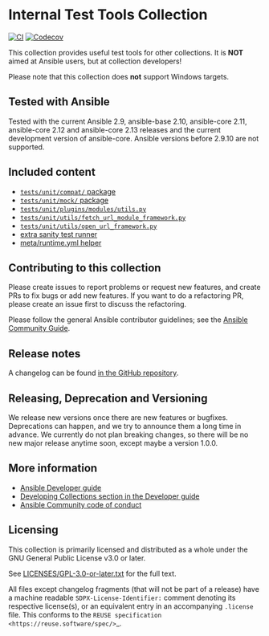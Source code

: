 <!--
Copyright (c) Ansible Project
GNU General Public License v3.0+ (see LICENSES/GPL-3.0-or-later.txt or https://www.gnu.org/licenses/gpl-3.0.txt)
SPDX-License-Identifier: GPL-3.0-or-later
-->

# Internal Test Tools Collection
[![CI](https://github.com/ansible-collections/community.internal_test_tools/workflows/CI/badge.svg?event=push)](https://github.com/ansible-collections/community.internal_test_tools/actions)
[![Codecov](https://img.shields.io/codecov/c/github/ansible-collections/community.internal_test_tools)](https://codecov.io/gh/ansible-collections/community.internal_test_tools)

This collection provides useful test tools for other collections. It is **NOT** aimed at Ansible users, but at collection developers!

Please note that this collection does **not** support Windows targets.

## Tested with Ansible

Tested with the current Ansible 2.9, ansible-base 2.10, ansible-core 2.11, ansible-core 2.12 and ansible-core 2.13 releases and the current development version of ansible-core. Ansible versions before 2.9.10 are not supported.

## Included content

- [`tests/unit/compat/` package](https://github.com/ansible-collections/community.internal_test_tools/tree/main/tests/unit/compat/)
- [`tests/unit/mock/` package](https://github.com/ansible-collections/community.internal_test_tools/tree/main/tests/unit/mock/)
- [`tests/unit/plugins/modules/utils.py`](https://github.com/ansible-collections/community.internal_test_tools/tree/main/tests/unit/plugins/modules/utils.py/)
- [`tests/unit/utils/fetch_url_module_framework.py`](https://github.com/ansible-collections/community.internal_test_tools/tree/main/tests/unit/utils/fetch_url_module_framework.py)
- [`tests/unit/utils/open_url_framework.py`](https://github.com/ansible-collections/community.internal_test_tools/tree/main/tests/unit/utils/open_url_framework.py)
- [extra sanity test runner](https://github.com/ansible-collections/community.internal_test_tools/tree/main/tools/README.md)
- [meta/runtime.yml helper](https://github.com/ansible-collections/community.internal_test_tools/tree/main/tools/README.md)

## Contributing to this collection

Please create issues to report problems or request new features, and create PRs to fix bugs or add new features. If you want to do a refactoring PR, please create an issue first to discuss the refactoring.

Please follow the general Ansible contributor guidelines; see the [Ansible Community Guide](https://docs.ansible.com/ansible/latest/community/index.html).

## Release notes

A changelog can be found [in the GitHub repository](https://github.com/ansible-collections/community.internal_test_tools/tree/main/CHANGELOG.rst).

## Releasing, Deprecation and Versioning

We release new versions once there are new features or bugfixes. Deprecations can happen, and we try to announce them a long time in advance. We currently do not plan breaking changes, so there will be no new major release anytime soon, except maybe a version 1.0.0.

## More information

- [Ansible Developer guide](https://docs.ansible.com/ansible/latest/dev_guide/index.html)
- [Developing Collections section in the Developer guide](https://docs.ansible.com/ansible/latest/dev_guide/developing_collections.html)
- [Ansible Community code of conduct](https://docs.ansible.com/ansible/latest/community/code_of_conduct.html)

## Licensing

This collection is primarily licensed and distributed as a whole under the GNU General Public License v3.0 or later.

See [LICENSES/GPL-3.0-or-later.txt](https://github.com/ansible-collections/community.internal_test_tools/blob/main/COPYING) for the full text.

All files except changelog fragments (that will not be part of a release) have a machine readable `SDPX-License-Identifier:` comment denoting its respective license(s), or an equivalent entry in an accompanying ``.license`` file. This conforms to the `REUSE specification <https://reuse.software/spec/>`_.
